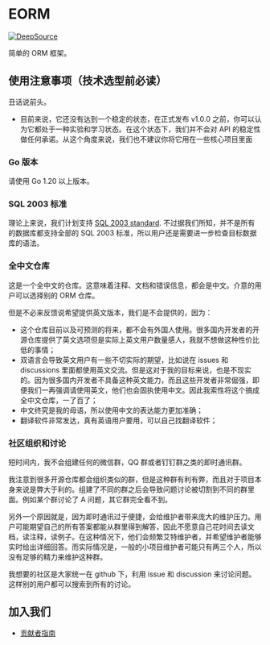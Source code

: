 # EORM

[![DeepSource](https://deepsource.io/gh/ecodeclub/eorm.svg/?label=active+issues&show_trend=true&token=pKgxd-FmZ5F3l0M2iXQRpBRy)](https://deepsource.io/gh/ecodeclub/eorm/?ref=repository-badge)

简单的 ORM 框架。

## 使用注意事项（技术选型前必读）

丑话说前头。

- 目前来说，它还没有达到一个稳定的状态，在正式发布 v1.0.0 之前，你可以认为它都处于一种实验和学习状态。在这个状态下，我们并不会对 API 的稳定性做任何承诺。从这个角度来说，我们也不建议你将它用在一些核心项目里面

### Go 版本

请使用 Go 1.20 以上版本。

### SQL 2003 标准
理论上来说，我们计划支持 [SQL 2003 standard](https://ronsavage.github.io/SQL/sql-2003-2.bnf.html#query%20specification). 不过据我们所知，并不是所有的数据库都支持全部的 SQL 2003 标准，所以用户还是需要进一步检查目标数据库的语法。

### 全中文仓库

这是一个全中文的仓库。这意味着注释、文档和错误信息，都会是中文。介意的用户可以选择别的 ORM 仓库。

但是不必来反馈说希望提供英文版本，我们是不会提供的，因为：
- 这个仓库目前以及可预测的将来，都不会有外国人使用。很多国内开发者的开源仓库提供了英文选项但是实际上英文用户数量感人，我就不想做这种性价比低的事情；
- 双语言会导致英文用户有一些不切实际的期望，比如说在 issues 和 discussions 里面都使用英文交流。但是这对于我的目标来说，也是不现实的。因为很多国内开发者不具备这种英文能力，而且这些开发者非常倔强，即便我们一再强调请使用英文，他们也会固执使用中文。因此我索性将这个搞成全中文仓库，一了百了；
- 中文终究是我的母语，所以使用中文的表达能力更加准确；
- 翻译软件非常发达，真有英语用户要用，可以自己找翻译软件；

### 社区组织和讨论

短时间内，我不会组建任何的微信群，QQ 群或者钉钉群之类的即时通讯群。

我注意到很多开源仓库都会组织类似的群，但是这种群有利有弊，而且对于项目本身来说是弊大于利的。组建了不同的群之后会导致问题讨论被切割到不同的群里面。例如某个群讨论了 A 问题，其它群完全看不到。

另外一个原因就是，因为即时通讯过于便捷，会给维护者带来庞大的维护压力。用户可能期望自己的所有答案都能从群里得到解答，因此不愿意自己花时间去读文档，读注释，读例子。在这种情况下，他们会频繁艾特维护者，并希望维护者能够实时给出详细回答。而实际情况是，一般的小项目维护者可能只有两三个人，所以没有足够的精力来维护这种群。

我想要的社区是大家统一在 github 下，利用 issue 和 discussion 来讨论问题。这样别的用户都可以搜索到所有的讨论。

## 加入我们
- [贡献者指南](https://doc.meoying.com/)
